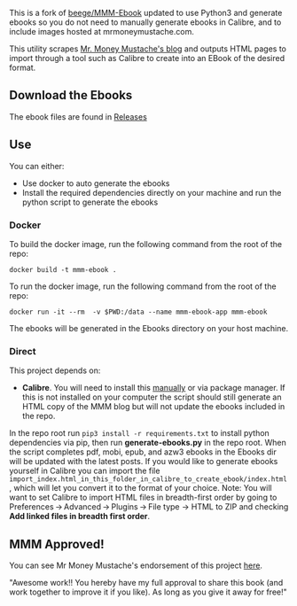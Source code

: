 This is a fork of [beege/MMM-Ebook](https://github.com/beege/MMM-Ebook) updated to use Python3 and generate ebooks so you do not need to manually generate ebooks in Calibre, and to include images hosted at mrmoneymustache.com.

This utility scrapes [Mr. Money Mustache's blog](http://www.mrmoneymustache.com/) and outputs HTML pages to import through a tool such as Calibre to create into an EBook of the desired format.

## Download the Ebooks
The ebook files are found in [Releases](https://github.com/schulzetenberg/MMM-Ebook/releases)

## Use
You can either:
* Use docker to auto generate the ebooks
* Install the required dependencies directly on your machine and run the python script to generate the ebooks
### Docker


To build the docker image, run the following command from the root of the repo:

```docker build -t mmm-ebook .```

To run the docker image, run the following command from the root of the repo:

```docker run -it --rm  -v $PWD:/data --name mmm-ebook-app mmm-ebook```

The ebooks will be generated in the Ebooks directory on your host machine.

### Direct

This project depends on:

- **Calibre**. You will need to install this [manually](https://calibre-ebook.com/download) or via package manager. If this is not installed on your computer the script should still generate an HTML copy of the MMM blog but will not update the ebooks included in the repo.

In the repo root run ```pip3 install -r requirements.txt``` to install python dependencies via pip, then run **generate-ebooks.py** in the repo root. When the script completes pdf, mobi, epub, and azw3 ebooks in the Ebooks dir will be updated with the latest posts. If you would like to generate ebooks yourself in Calibre you can import the file ```import_index.html_in_this_folder_in_calibre_to_create_ebook/index.html```, which will let you convert it to the format of your choice. Note: You will want to set Calibre to import HTML files in breadth-first order by going to Preferences → Advanced → Plugins → File type → HTML to ZIP and checking **Add linked files in breadth first order**.

## MMM Approved!

You can see Mr Money Mustache's endorsement of this project [here](https://forum.mrmoneymustache.com/welcome-to-the-forum/making-a-mr-money-mustache-ebook/).

"Awesome work!! You hereby have my full approval to share this book (and work together to improve it if you like). As long as you give it away for free!"